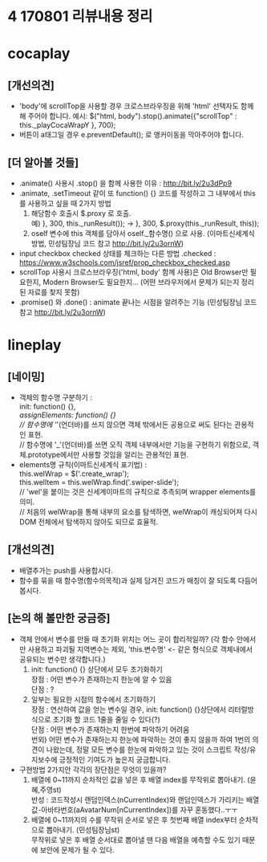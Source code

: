 # 4 170801 리뷰내용 정리

# cocaplay

## [개선의견]
- 'body'에 scrollTop을 사용할 경우 크로스브라우징을 위해 'html' 선택자도 함께 해 주어야 합니다. 예시: $("html, body").stop().animate({"scrollTop" : this._playCocaWrapY }, 700);
- 버튼이 a태그일 경우 e.preventDefault(); 로 앵커이동을 막아주어야 합니다.

## [더 알아볼 것들]
- .animate() 사용시 .stop() 을 함께 사용한 이유 : http://bit.ly/2u3dPp9
- .animate, .setTimeout 같이 또 function() {} 코드를 작성하고 그 내부에서 this를 사용하고 싶을 때 2가지 방법    
	1) 해당함수 호출시 $.proxy 로 호출.    
		예)   }, 300, this._runResult());    ->    }, 300, $.proxy(this._runResult, this));
	2) oself 변수에 this 객체를 담아서 oself._함수명() 으로 사용. (이마트신세계식 방법, 민성팀장님 코드 참고 http://bit.ly/2u3ornW)
- input checkbox checked 상태를 체크하는 다른 방법 .checked : https://www.w3schools.com/jsref/prop_checkbox_checked.asp
- scrollTop 사용시 크로스브라우징('html, body' 함께 사용)은 Old Browser만 필요한지, Modern Browser도 필요한지... (어떤 브라우저에서 문제가 되는지 정리된 자료를 찾지 못함)
- .promise() 와 .done() : animate 끝나는 시점을 알려주는 기능 (민성팀장님 코드 참고 http://bit.ly/2u3ornW)

# lineplay

## [네이밍]
- 객체의 함수명 구분하기 :    
	init: function() {},    
	_assignElements: function() {}    
	// 함수명에 '_'(언더바)를 쓰지 않으면 객체 밖에서든 공용으로 써도 된다는 관용적인 표현.    
	// 함수명에 '_'(언더바)를 쓰면 오직 객체 내부에서만 기능을 구현하기 위함으로, 객체.prototype에서만 사용할 것임을 알리는 관용적인 표현.
- elements명 규칙(이마트신세계식 표기법) :    
	this.welWrap = $('.create_wrap');    
	this.welItem  = this.welWrap.find('.swiper-slide');    
	// 'wel'을 붙이는 것은 신세계이마트의 규칙으로 추측되며 wrapper elements를 의미.    
	// 처음의 welWrap을 통해 내부의 요소를 탐색하면, welWrap이 캐싱되어져 다시 DOM 전체에서 탐색하지 않아도 되므로 효율적.
  
## [개선의견]
- 배열추가는 push를 사용합시다.
- 함수를 묶을 때 함수명(함수의목적)과 실제 담겨진 코드가 매칭이 잘 되도록 다듬어봅시다.

## [논의 해 볼만한 궁금증]
- 객체 안에서 변수를 만들 때 초기화 위치는 어느 곳이 합리적일까? (각 함수 안에서만 사용하고 파괴될 지역변수는 제외, 'this.변수명' <- 같은 형식으로 객체내에서 공유되는 변수만 생각합니다.)
	1) init: function() {} 상단에서 모두 초기화하기    
		장점 : 어떤 변수가 존재하는지 한눈에 알 수 있음    
		단점 : ?
	2) 일부는 필요한 시점의 함수에서 초기화하기    
		장점 : 연산하여 값을 얻는 변수일 경우, init: function() {}상단에서 리터럴방식으로 초기화 할 코드 1줄을 줄일 수 있다(?)    
		단점 : 어떤 변수가 존재하는지 한번에 파악하기 어려움    
	번외) 어떤 변수가 존재하는지 한눈에 파악하는 것이 좋지 않을까 하여 1번의 의견이 나왔는데, 정말 모든 변수를 한눈에 파악하고 있는 것이 스크립트 작성/유지보수에 긍정적인 기여도가 높은지 궁금합니다.
- 구현방법 2가지안 각각의 장단점은 무엇이 있을까?
	1) 배열에 0~11까지 순차적인 값을 넣은 후 배열 index를 무작위로 뽑아내기. (윤혜,주영st)    
		반성 : 코드작성시 랜덤인덱스(nCurrentIndex)와 랜덤인덱스가 가리키는 배열값-아바타번호(aAvatarNum[nCurrentIndex])를 자꾸 혼동했다..ㅜㅜ
	2) 배열에 0~11까지의 수를 무작위 순서로 넣은 후 첫번째 배열 index부터 순차적으로 뽑아내기. (민성팀장님st)    
    무작위로 넣은 후 배열 순서대로 뽑아낼 땐 다음 배열을 예측할 수도 있기 때문에 보안에 문제가 될 수 있다.
